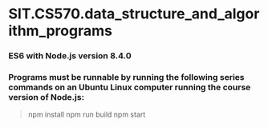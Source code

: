 # SIT.CS570.data_structure_and_algorithm_programs
### ES6 with Node.js version 8.4.0
### Programs must be runnable by running the following series commands on an Ubuntu Linux computer running the course version of Node.js:
> npm install
> npm run build
> npm start